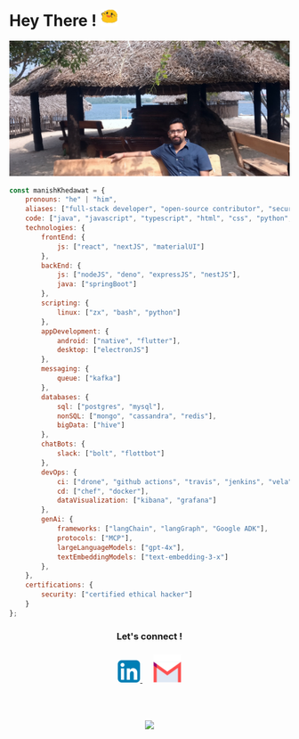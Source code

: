 
# Hey There ! <img width="30" src="assets/blob_excited.gif" alt="excited blob" />
![Header](assets/header.jpeg "Header")


```javascript
const manishKhedawat = {
    pronouns: "he" | "him",
    aliases: ["full-stack developer", "open-source contributor", "security professional"],
    code: ["java", "javascript", "typescript", "html", "css", "python", "golang"],
    technologies: {
        frontEnd: {
            js: ["react", "nextJS", "materialUI"]
        },
        backEnd: {
            js: ["nodeJS", "deno", "expressJS", "nestJS"],
            java: ["springBoot"]
        },
        scripting: {
            linux: ["zx", "bash", "python"]
        },
        appDevelopment: {
            android: ["native", "flutter"],
            desktop: ["electronJS"]
        },
        messaging: {
            queue: ["kafka"]
        },
        databases: {
            sql: ["postgres", "mysql"],
            nonSQL: ["mongo", "cassandra", "redis"],
            bigData: ["hive"]
        },
        chatBots: {
            slack: ["bolt", "flottbot"]
        },
        devOps: {
            ci: ["drone", "github actions", "travis", "jenkins", "vela"],
            cd: ["chef", "docker"],
            dataVisualization: ["kibana", "grafana"]
        },
        genAi: {
            frameworks: ["langChain", "langGraph", "Google ADK"],
            protocols: ["MCP"],
            largeLanguageModels: ["gpt-4x"],
            textEmbeddingModels: ["text-embedding-3-x"]
        },
    },
    certifications: {
        security: ["certified ethical hacker"]
    }
};
```

<div align="center"> 
<h3>Let's connect ! <h3>

<a href="https://linkedin.com/in/mkkhedawat/" target="_blank">
<img alt="Linkedin" height="40" src="assets/icon-linkedin.png" />
</a>
&nbsp;&nbsp;&nbsp;&nbsp;
<a href="mailto:writetomansa@gmail.com">
<img alt="Email" height="50" src="assets/icon-email.png" />
</a>

</div>

<br/><br/>
<div align="center" ><img src="https://profile-counter.glitch.me/{mkkhedawat}/count.svg"/></div>
